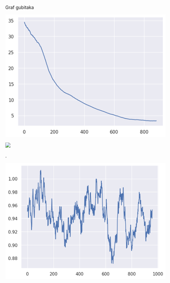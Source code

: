 ﻿
Graf gubitaka

![](Aspose.Words.5f8781a1-a328-41d9-8a1f-7cd396043128.001.png)

![](Aspose.Words.5f8781a1-a328-41d9-8a1f-7cd396043128.002.png)

.

![](Aspose.Words.5f8781a1-a328-41d9-8a1f-7cd396043128.003.png)
